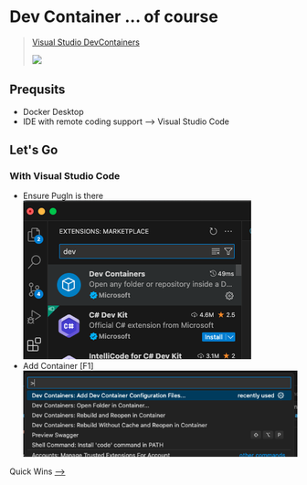 # Dev Container ... of course

> [Visual Studio DevContainers](https://code.visualstudio.com/docs/devcontainers/containers)
> 
> ![](https://code.visualstudio.com/assets/docs/devcontainers/containers/architecture-containers.png)

## Prequsits
- Docker Desktop
- IDE with remote coding support --> Visual Studio Code

## Let's Go
### With Visual Studio Code
- Ensure PugIn is there<br>
![F1](../assets/devConPlugIN.png) 
- Add Container [F1]<br>
  ![F1](../assets/addDevCon.png) 

Quick Wins [-->](03.md)
